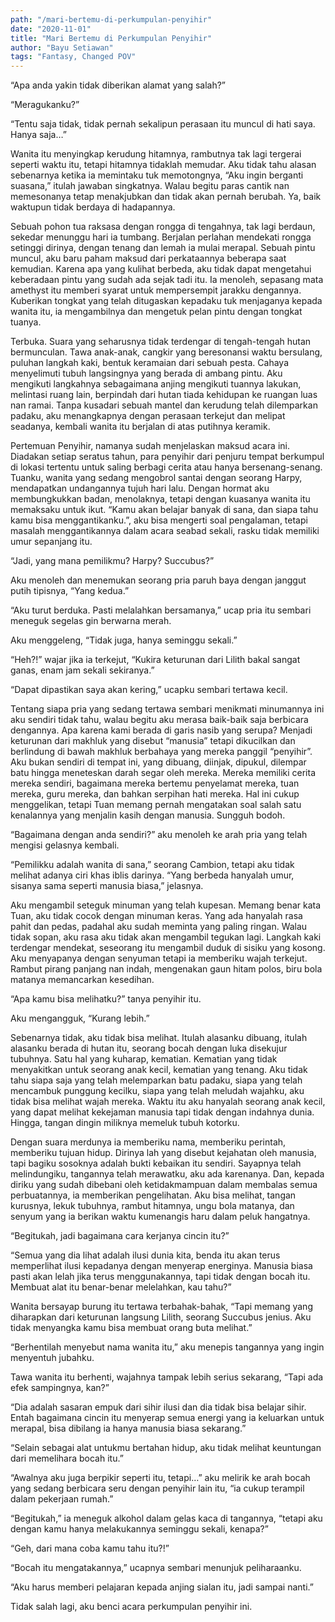 ```yaml
---
path: "/mari-bertemu-di-perkumpulan-penyihir"
date: "2020-11-01"
title: "Mari Bertemu di Perkumpulan Penyihir"
author: "Bayu Setiawan"
tags: "Fantasy, Changed POV"
---
```


“Apa anda yakin tidak diberikan alamat yang salah?”

“Meragukanku?”

“Tentu saja tidak, tidak pernah sekalipun perasaan itu muncul di hati saya. Hanya saja…”

Wanita itu menyingkap kerudung hitamnya, rambutnya tak lagi tergerai seperti waktu itu, tetapi hitamnya tidaklah memudar. Aku tidak tahu alasan sebenarnya ketika ia memintaku tuk memotongnya, “Aku ingin berganti suasana,” itulah jawaban singkatnya. Walau begitu paras cantik nan memesonanya tetap menakjubkan dan tidak akan pernah berubah. Ya, baik waktupun tidak berdaya di hadapannya. 

Sebuah pohon tua raksasa dengan rongga di tengahnya, tak lagi berdaun, sekedar menunggu hari ia tumbang. Berjalan perlahan mendekati rongga setinggi dirinya, dengan tenang dan lemah ia mulai merapal. Sebuah pintu muncul, aku baru paham maksud dari perkataannya beberapa saat kemudian. Karena apa yang kulihat berbeda, aku tidak dapat mengetahui keberadaan pintu yang sudah ada sejak tadi itu. Ia menoleh, sepasang mata amethyst itu memberi syarat untuk mempersempit jarakku dengannya. Kuberikan tongkat yang telah ditugaskan kepadaku tuk menjaganya kepada wanita itu, ia mengambilnya dan mengetuk pelan pintu dengan tongkat tuanya.

Terbuka. Suara yang seharusnya tidak terdengar di tengah-tengah hutan bermunculan. Tawa anak-anak, cangkir yang beresonansi waktu bersulang, puluhan langkah kaki, bentuk keramaian dari sebuah pesta. Cahaya menyelimuti tubuh langsingnya yang berada di ambang pintu. Aku mengikuti langkahnya sebagaimana anjing mengikuti tuannya lakukan, melintasi ruang lain, berpindah dari hutan tiada kehidupan ke ruangan luas nan ramai. Tanpa kusadari sebuah mantel dan kerudung telah dilemparkan padaku, aku menangkapnya dengan perasaan terkejut dan melipat seadanya, kembali wanita itu berjalan di atas putihnya keramik.

Pertemuan Penyihir, namanya sudah menjelaskan maksud acara ini. Diadakan setiap seratus tahun, para penyihir dari penjuru tempat berkumpul di lokasi tertentu untuk saling berbagi cerita atau hanya bersenang-senang. Tuanku, wanita yang sedang mengobrol santai dengan seorang Harpy, mendapatkan undangannya tujuh hari lalu. Dengan hormat aku membungkukkan badan, menolaknya, tetapi dengan kuasanya wanita itu memaksaku untuk ikut. “Kamu akan belajar banyak di sana, dan siapa tahu kamu bisa menggantikanku.”, aku bisa mengerti soal pengalaman, tetapi masalah menggantikannya dalam acara seabad sekali, rasku tidak memiliki umur sepanjang itu.

“Jadi, yang mana pemilikmu? Harpy? Succubus?” 

Aku menoleh dan menemukan seorang pria paruh baya dengan janggut putih tipisnya, “Yang kedua.”

“Aku turut berduka. Pasti melalahkan bersamanya,” ucap pria itu sembari meneguk segelas gin berwarna merah.

Aku menggeleng, “Tidak juga, hanya seminggu sekali.”

“Heh?!” wajar jika ia terkejut, “Kukira keturunan dari Lilith bakal sangat ganas, enam jam sekali sekiranya.”

“Dapat dipastikan saya akan kering,” ucapku sembari tertawa kecil.

Tentang siapa pria yang sedang tertawa sembari menikmati minumannya ini aku sendiri tidak tahu, walau begitu aku merasa baik-baik saja berbicara dengannya. Apa karena kami berada di garis nasib yang serupa? Menjadi keturunan dari makhluk yang disebut “manusia” tetapi dikucilkan dan berlindung di bawah makhluk berbahaya yang mereka panggil “penyihir”. Aku bukan sendiri di tempat ini, yang dibuang, diinjak, dipukul, dilempar batu hingga meneteskan darah segar oleh mereka. Mereka memiliki cerita mereka sendiri, bagaimana mereka bertemu penyelamat mereka, tuan mereka, guru mereka, dan bahkan serpihan hati mereka. Hal ini cukup menggelikan, tetapi Tuan memang pernah mengatakan soal salah satu kenalannya yang menjalin kasih dengan manusia. Sungguh bodoh.

“Bagaimana dengan anda sendiri?” aku menoleh ke arah pria yang telah mengisi gelasnya kembali.

“Pemilikku adalah wanita di sana,” seorang Cambion, tetapi aku tidak melihat adanya ciri khas iblis darinya.
“Yang berbeda hanyalah umur, sisanya sama seperti manusia biasa,” jelasnya.

Aku mengambil seteguk minuman yang telah kupesan. Memang benar kata Tuan, aku tidak cocok dengan minuman keras. Yang ada hanyalah rasa pahit dan pedas, padahal aku sudah meminta yang paling ringan.  Walau tidak sopan, aku rasa aku tidak akan mengambil tegukan lagi. Langkah kaki terdengar mendekat, seseorang itu mengambil duduk di sisiku yang kosong. Aku menyapanya dengan senyuman tetapi ia memberiku wajah terkejut. Rambut pirang panjang nan indah, mengenakan gaun hitam polos, biru bola matanya memancarkan kesedihan.

“Apa kamu bisa melihatku?” tanya penyihir itu.

Aku mengangguk, “Kurang lebih.”

Sebenarnya tidak, aku tidak bisa melihat. Itulah alasanku dibuang, itulah alasanku berada di hutan itu, seorang bocah dengan luka disekujur tubuhnya. Satu hal yang kuharap, kematian. Kematian yang tidak menyakitkan untuk seorang anak kecil, kematian yang tenang. Aku tidak tahu siapa saja yang telah melemparkan batu padaku, siapa yang telah mencambuk punggung kecilku, siapa yang telah meludah wajahku, aku tidak bisa melihat wajah mereka. Waktu itu aku hanyalah seorang anak kecil, yang dapat melihat kekejaman manusia tapi tidak dengan indahnya dunia. Hingga, tangan dingin miliknya memeluk tubuh kotorku. 

Dengan suara merdunya ia memberiku nama, memberiku perintah, memberiku tujuan hidup. Dirinya lah yang disebut kejahatan oleh manusia, tapi bagiku sosoknya adalah bukti kebaikan itu sendiri. Sayapnya telah melindungiku, tangannya telah merawatku, aku ada karenanya. Dan, kepada diriku yang sudah dibebani oleh ketidakmampuan dalam membalas semua perbuatannya, ia memberikan pengelihatan. Aku bisa melihat, tangan kurusnya, lekuk tubuhnya, rambut hitamnya, ungu bola matanya, dan senyum yang ia berikan waktu kumenangis haru dalam peluk hangatnya.

“Begitukah, jadi bagaimana cara kerjanya cincin itu?”

“Semua yang dia lihat adalah ilusi dunia kita, benda itu akan terus memperlihat ilusi kepadanya dengan menyerap energinya. Manusia biasa pasti akan lelah jika terus menggunakannya, tapi tidak dengan bocah itu. Membuat alat itu benar-benar melelahkan, kau tahu?”

Wanita bersayap burung itu tertawa terbahak-bahak, “Tapi memang yang diharapkan dari keturunan langsung Lilith, seorang Succubus jenius. Aku tidak menyangka kamu bisa membuat orang buta melihat.”

“Berhentilah menyebut nama wanita itu,” aku menepis tangannya yang ingin menyentuh jubahku.

Tawa wanita itu berhenti, wajahnya tampak lebih serius sekarang, “Tapi ada efek sampingnya, kan?”

“Dia adalah sasaran empuk dari sihir ilusi dan dia tidak bisa belajar sihir. Entah bagaimana cincin itu menyerap semua energi yang ia keluarkan untuk merapal, bisa dibilang ia hanya manusia biasa sekarang.”

“Selain sebagai alat untukmu bertahan hidup, aku tidak melihat keuntungan dari memelihara bocah itu.”

“Awalnya aku juga berpikir seperti itu, tetapi…” aku melirik ke arah bocah yang sedang berbicara seru dengan penyihir lain itu, “ia cukup terampil dalam pekerjaan rumah.”

“Begitukah,” ia meneguk alkohol dalam gelas kaca di tangannya, “tetapi aku dengan kamu hanya melakukannya seminggu sekali, kenapa?”

“Geh, dari mana coba kamu tahu itu?!”

“Bocah itu mengatakannya,” ucapnya sembari menunjuk peliharaanku.

“Aku harus memberi pelajaran kepada anjing sialan itu, jadi sampai nanti.”

Tidak salah lagi, aku benci acara perkumpulan penyihir ini.
